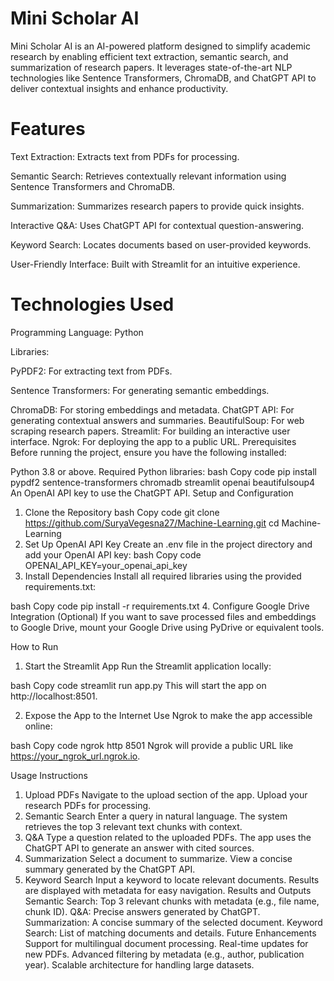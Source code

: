 # Mini Scholar AI

Mini Scholar AI is an AI-powered platform designed to simplify academic research by enabling efficient text extraction, semantic search, and summarization of research papers. It leverages state-of-the-art NLP technologies like Sentence Transformers, ChromaDB, and ChatGPT API to deliver contextual insights and enhance productivity.

# Features

Text Extraction: Extracts text from PDFs for processing.

Semantic Search: Retrieves contextually relevant information using Sentence Transformers and ChromaDB.

Summarization: Summarizes research papers to provide quick insights.

Interactive Q&A: Uses ChatGPT API for contextual question-answering.

Keyword Search: Locates documents based on user-provided keywords.

User-Friendly Interface: Built with Streamlit for an intuitive experience.

# Technologies Used

Programming Language: Python

Libraries:

PyPDF2: For extracting text from PDFs.

Sentence Transformers: For generating semantic embeddings.

ChromaDB: For storing embeddings and metadata.
ChatGPT API: For generating contextual answers and summaries.
BeautifulSoup: For web scraping research papers.
Streamlit: For building an interactive user interface.
Ngrok: For deploying the app to a public URL.
Prerequisites
Before running the project, ensure you have the following installed:

Python 3.8 or above.
Required Python libraries:
bash
Copy code
pip install pypdf2 sentence-transformers chromadb streamlit openai beautifulsoup4
An OpenAI API key to use the ChatGPT API.
Setup and Configuration
1. Clone the Repository
bash
Copy code
git clone https://github.com/SuryaVegesna27/Machine-Learning.git
cd Machine-Learning
2. Set Up OpenAI API Key
Create an .env file in the project directory and add your OpenAI API key:
bash
Copy code
OPENAI_API_KEY=your_openai_api_key
3. Install Dependencies
Install all required libraries using the provided requirements.txt:

bash
Copy code
pip install -r requirements.txt
4. Configure Google Drive Integration (Optional)
If you want to save processed files and embeddings to Google Drive, mount your Google Drive using PyDrive or equivalent tools.

How to Run
1. Start the Streamlit App
Run the Streamlit application locally:

bash
Copy code
streamlit run app.py
This will start the app on http://localhost:8501.

2. Expose the App to the Internet
Use Ngrok to make the app accessible online:

bash
Copy code
ngrok http 8501
Ngrok will provide a public URL like https://your_ngrok_url.ngrok.io.

Usage Instructions
1. Upload PDFs
Navigate to the upload section of the app.
Upload your research PDFs for processing.
2. Semantic Search
Enter a query in natural language.
The system retrieves the top 3 relevant text chunks with context.
3. Q&A
Type a question related to the uploaded PDFs.
The app uses the ChatGPT API to generate an answer with cited sources.
4. Summarization
Select a document to summarize.
View a concise summary generated by the ChatGPT API.
5. Keyword Search
Input a keyword to locate relevant documents.
Results are displayed with metadata for easy navigation.
Results and Outputs
Semantic Search: Top 3 relevant chunks with metadata (e.g., file name, chunk ID).
Q&A: Precise answers generated by ChatGPT.
Summarization: A concise summary of the selected document.
Keyword Search: List of matching documents and details.
Future Enhancements
Support for multilingual document processing.
Real-time updates for new PDFs.
Advanced filtering by metadata (e.g., author, publication year).
Scalable architecture for handling large datasets.
